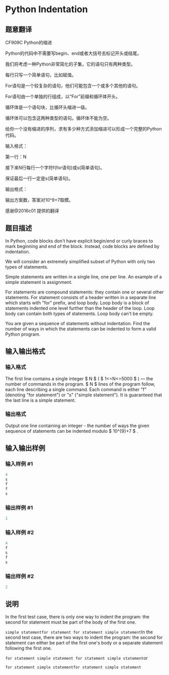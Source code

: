 # Python Indentation

## 题意翻译

CF909C Python的缩进

Python的代码中不需要写begin、end或者大括号去标记开头或结尾。

我们将考虑一种Python非常简化的子集，它的语句只有两种类型。

每行只写一个简单语句，比如赋值。

For语句是一个较复杂的语句，他们可能包含一个或多个其他的语句。

For语句由一个单独的行组成，以“For”前缀和循环体开头。

循环体是一个语句块，比循环头缩进一级。

循环体可以包含这两种类型的语句。循环体不能为空。

给你一个没有缩进的序列，求有多少种方式添加缩进可以形成一个完整的Python代码。

输入格式：

第一行：N

接下来N行每行一个字符f(for语句)或s(简单语句)。

保证最后一行一定是s(简单语句)。

输出格式：

输出方案数，答案对10^9+7取模。

感谢@2016c01 提供的翻译

## 题目描述

In Python, code blocks don't have explicit begin/end or curly braces to mark beginning and end of the block. Instead, code blocks are defined by indentation.

We will consider an extremely simplified subset of Python with only two types of statements.

Simple statements are written in a single line, one per line. An example of a simple statement is assignment.

For statements are compound statements: they contain one or several other statements. For statement consists of a header written in a separate line which starts with "for" prefix, and loop body. Loop body is a block of statements indented one level further than the header of the loop. Loop body can contain both types of statements. Loop body can't be empty.

You are given a sequence of statements without indentation. Find the number of ways in which the statements can be indented to form a valid Python program.

## 输入输出格式

### 输入格式

The first line contains a single integer $ N $ ( $ 1<=N<=5000 $ ) — the number of commands in the program. $ N $ lines of the program follow, each line describing a single command. Each command is either "f" (denoting "for statement") or "s" ("simple statement"). It is guaranteed that the last line is a simple statement.

### 输出格式

Output one line containing an integer - the number of ways the given sequence of statements can be indented modulo $ 10^{9}+7 $ .

## 输入输出样例

### 输入样例 #1

```cpp
4
s
f
f
s

```
### 输出样例 #1

```cpp
1

```
### 输入样例 #2

```cpp
4
f
s
f
s

```
### 输出样例 #2

```cpp
2

```
## 说明

In the first test case, there is only one way to indent the program: the second for statement must be part of the body of the first one.

`simple statementfor statement for statement simple statement`In the second test case, there are two ways to indent the program: the second for statement can either be part of the first one's body or a separate statement following the first one.

`for statement simple statement for statement simple statement`or

`for statement simple statementfor statement simple statement`

